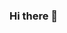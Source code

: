 ### Hi there 👋

<!--
**varun7860/varun7860** is a ✨ _special_ ✨ repository because its `README.md` (this file) appears on your GitHub profile.

I am Varun walimbe, a passionate Roboticist from India

**Here are some personal things about me**:

- 🔭 I’m currently working on Some cool Robot :)
- 🌱 I’m currently learning ROS
- 👯 I’m looking to collaborate on 
- 🤔 I’m looking for help with ...
- 💬 Ask me anything about Robotics and I will be happy to help :)
- 📫 You can reach me by @walimbe34@gmail.com or my username @varun7860
- ⚡ Fun fact: Robots only do what they are programmed
-->
